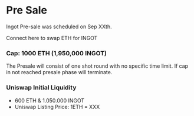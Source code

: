 # Pre Sale

Ingot Pre-sale was scheduled on Sep XXth.

Connect here to swap ETH for INGOT

### Cap: 1000 ETH \(1,950,000 INGOT\)

The Presale will consist of one shot round with no specific time limit. If cap in not reached presale phase will terminate.

### Uniswap Initial Liquidity

* 600 ETH & 1.050.000 INGOT
* Uniswap Listing Price: 1ETH = XXX



